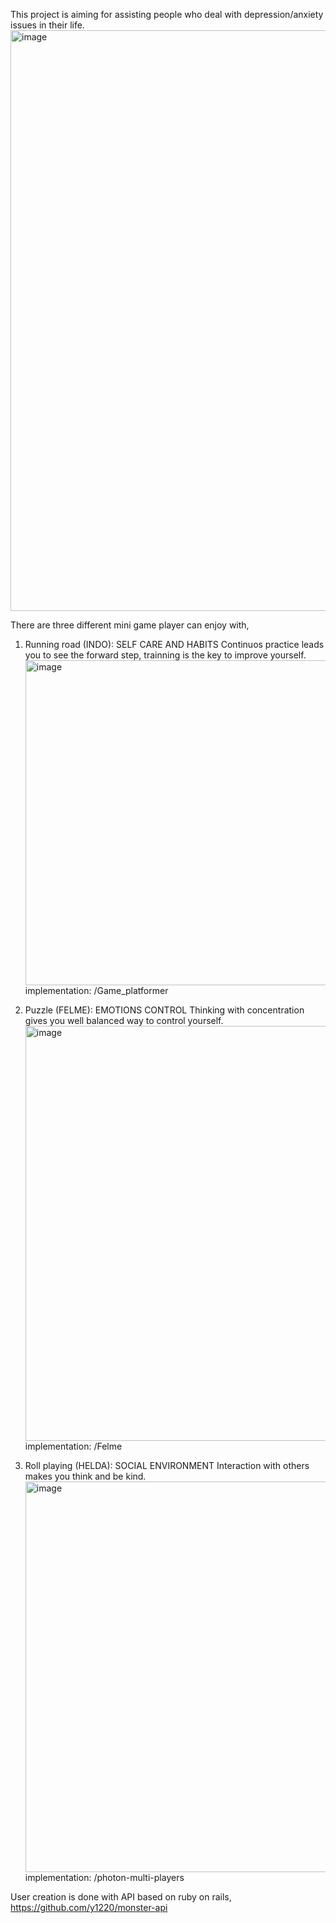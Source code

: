 This project is aiming for assisting people who deal with depression/anxiety issues in their life.
<img width="929" alt="image" src="https://github.com/y1220/E-health-project/assets/42637947/ab1f6628-c157-40c3-9185-576dd84b047e">

There are three different mini game player can enjoy with,
1. Running road (INDO): SELF CARE AND HABITS
   Continuos practice leads you to see the forward step, trainning is the key to improve yourself.
   <img width="520" alt="image" src="https://github.com/y1220/E-health-project/assets/42637947/743264eb-d419-440a-85bf-8bb1a9ad4cf7">
   implementation: /Game_platformer

2. Puzzle (FELME): EMOTIONS CONTROL
   Thinking with concentration gives you well balanced way to control yourself.
   <img width="664" alt="image" src="https://github.com/y1220/E-health-project/assets/42637947/264e476e-cee4-4bba-a65b-e87594293df8">
   implementation: /Felme

3. Roll playing (HELDA): SOCIAL ENVIRONMENT
   Interaction with others makes you think and be kind.
   <img width="625" alt="image" src="https://github.com/y1220/E-health-project/assets/42637947/9152908c-5b9d-450e-8957-11335269ad1d">
   implementation: /photon-multi-players

User creation is done with API based on ruby on rails,
https://github.com/y1220/monster-api






   

